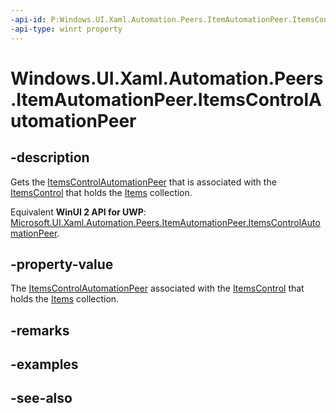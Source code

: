 ```yaml
---
-api-id: P:Windows.UI.Xaml.Automation.Peers.ItemAutomationPeer.ItemsControlAutomationPeer
-api-type: winrt property
---
```


<!-- Property syntax
public Windows.UI.Xaml.Automation.Peers.ItemsControlAutomationPeer ItemsControlAutomationPeer { get; }
-->

# Windows.UI.Xaml.Automation.Peers.ItemAutomationPeer.ItemsControlAutomationPeer

## -description
Gets the [ItemsControlAutomationPeer](itemscontrolautomationpeer.md) that is associated with the [ItemsControl](../windows.ui.xaml.controls/itemscontrol.md) that holds the [Items](../windows.ui.xaml.controls/itemscontrol_items.md) collection.

Equivalent **WinUI 2 API for UWP**: [Microsoft.UI.Xaml.Automation.Peers.ItemAutomationPeer.ItemsControlAutomationPeer](/windows/winui/api/microsoft.ui.xaml.automation.peers.itemautomationpeer.itemscontrolautomationpeer).

## -property-value
The [ItemsControlAutomationPeer](itemscontrolautomationpeer.md) associated with the [ItemsControl](../windows.ui.xaml.controls/itemscontrol.md) that holds the [Items](../windows.ui.xaml.controls/itemscontrol_items.md) collection.

## -remarks

## -examples

## -see-also
